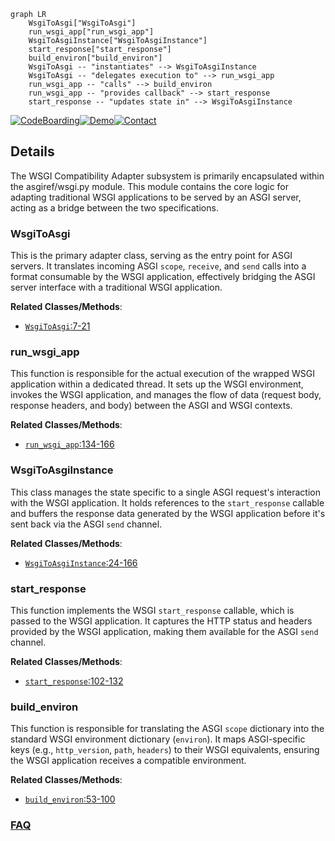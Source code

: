 ```mermaid
graph LR
    WsgiToAsgi["WsgiToAsgi"]
    run_wsgi_app["run_wsgi_app"]
    WsgiToAsgiInstance["WsgiToAsgiInstance"]
    start_response["start_response"]
    build_environ["build_environ"]
    WsgiToAsgi -- "instantiates" --> WsgiToAsgiInstance
    WsgiToAsgi -- "delegates execution to" --> run_wsgi_app
    run_wsgi_app -- "calls" --> build_environ
    run_wsgi_app -- "provides callback" --> start_response
    start_response -- "updates state in" --> WsgiToAsgiInstance
```

[![CodeBoarding](https://img.shields.io/badge/Generated%20by-CodeBoarding-9cf?style=flat-square)](https://github.com/CodeBoarding/GeneratedOnBoardings)[![Demo](https://img.shields.io/badge/Try%20our-Demo-blue?style=flat-square)](https://www.codeboarding.org/demo)[![Contact](https://img.shields.io/badge/Contact%20us%20-%20contact@codeboarding.org-lightgrey?style=flat-square)](mailto:contact@codeboarding.org)

## Details

The WSGI Compatibility Adapter subsystem is primarily encapsulated within the asgiref/wsgi.py module. This module contains the core logic for adapting traditional WSGI applications to be served by an ASGI server, acting as a bridge between the two specifications.

### WsgiToAsgi
This is the primary adapter class, serving as the entry point for ASGI servers. It translates incoming ASGI `scope`, `receive`, and `send` calls into a format consumable by the WSGI application, effectively bridging the ASGI server interface with a traditional WSGI application.


**Related Classes/Methods**:

- <a href="https://github.com/django/asgiref/blob/main/asgiref/wsgi.py#L7-L21" target="_blank" rel="noopener noreferrer">`WsgiToAsgi`:7-21</a>


### run_wsgi_app
This function is responsible for the actual execution of the wrapped WSGI application within a dedicated thread. It sets up the WSGI environment, invokes the WSGI application, and manages the flow of data (request body, response headers, and body) between the ASGI and WSGI contexts.


**Related Classes/Methods**:

- <a href="https://github.com/django/asgiref/blob/main/asgiref/wsgi.py#L134-L166" target="_blank" rel="noopener noreferrer">`run_wsgi_app`:134-166</a>


### WsgiToAsgiInstance
This class manages the state specific to a single ASGI request's interaction with the WSGI application. It holds references to the `start_response` callable and buffers the response data generated by the WSGI application before it's sent back via the ASGI `send` channel.


**Related Classes/Methods**:

- <a href="https://github.com/django/asgiref/blob/main/asgiref/wsgi.py#L24-L166" target="_blank" rel="noopener noreferrer">`WsgiToAsgiInstance`:24-166</a>


### start_response
This function implements the WSGI `start_response` callable, which is passed to the WSGI application. It captures the HTTP status and headers provided by the WSGI application, making them available for the ASGI `send` channel.


**Related Classes/Methods**:

- <a href="https://github.com/django/asgiref/blob/main/asgiref/wsgi.py#L102-L132" target="_blank" rel="noopener noreferrer">`start_response`:102-132</a>


### build_environ
This function is responsible for translating the ASGI `scope` dictionary into the standard WSGI environment dictionary (`environ`). It maps ASGI-specific keys (e.g., `http_version`, `path`, `headers`) to their WSGI equivalents, ensuring the WSGI application receives a compatible environment.


**Related Classes/Methods**:

- <a href="https://github.com/django/asgiref/blob/main/asgiref/wsgi.py#L53-L100" target="_blank" rel="noopener noreferrer">`build_environ`:53-100</a>




### [FAQ](https://github.com/CodeBoarding/GeneratedOnBoardings/tree/main?tab=readme-ov-file#faq)